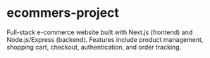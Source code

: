 # ecommers-project
Full-stack e-commerce website built with Next.js (frontend) and Node.js/Express (backend). Features include product management, shopping cart, checkout, authentication, and order tracking.
